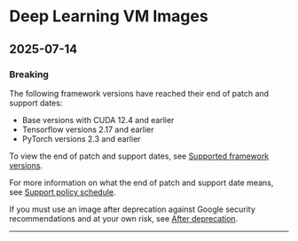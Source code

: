 # Deep Learning VM Images

## 2025-07-14

### Breaking

The following framework versions have reached their end of patch and support dates:

* Base versions with CUDA 12.4 and earlier
* Tensorflow versions 2.17 and earlier
* PyTorch versions 2.3 and earlier

To view the end of patch and support dates, see [Supported framework versions](https://cloud.google.com/deep-learning-vm/docs/images#supported-frameworks).

For more information on what the end of patch and support date means, see [Support policy schedule](https://cloud.google.com/deep-learning-vm/docs/framework-support-policy#support_policy_schedule).

If you must use an image after deprecation against Google security recommendations and at your own risk, see [After deprecation](https://cloud.google.com/deep-learning-vm/docs/images#after-deprecation).

---
